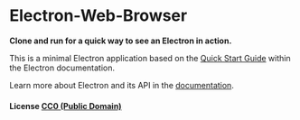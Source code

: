 # Electron-Web-Browser

**Clone and run for a quick way to see an Electron in action.**

This is a minimal Electron application based on the [Quick Start Guide](http://electron.atom.io/docs/latest/tutorial/quick-start) within the Electron documentation.

Learn more about Electron and its API in the [documentation](http://electron.atom.io/docs/latest).

#### License [CC0 (Public Domain)](LICENSE.md)

